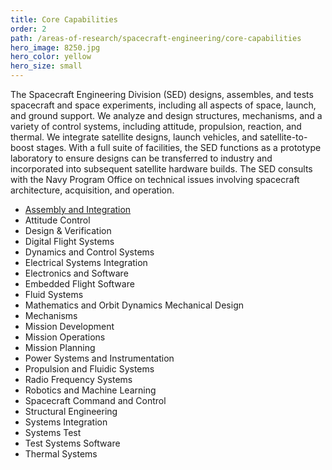 ```yaml
---
title: Core Capabilities
order: 2
path: /areas-of-research/spacecraft-engineering/core-capabilities
hero_image: 8250.jpg
hero_color: yellow
hero_size: small
---
```

The Spacecraft Engineering Division (SED) designs, assembles, and tests spacecraft and space experiments, including all aspects of space, launch, and ground support. We analyze and design structures, mechanisms, and a variety of control systems, including attitude, propulsion, reaction, and thermal. We integrate satellite designs, launch vehicles, and satellite-to-boost stages. With a full suite of facilities, the SED functions as a prototype laboratory to ensure designs can be transferred to industry and incorporated into subsequent satellite hardware builds. The SED consults with the Navy Program Office on technical issues involving spacecraft architecture, acquisition, and operation.

- [Assembly and Integration](/areas-of-research/spacecraft-engineering/core-capabilities/assembly-and-integration)
- Attitude Control
- Design & Verification
- Digital Flight Systems
- Dynamics and Control Systems
- Electrical Systems Integration
- Electronics and Software
- Embedded Flight Software
- Fluid Systems
- Mathematics and Orbit Dynamics Mechanical Design
- Mechanisms
- Mission Development
- Mission Operations
- Mission Planning
- Power Systems and Instrumentation
- Propulsion and Fluidic Systems
- Radio Frequency Systems
- Robotics and Machine Learning
- Spacecraft Command and Control
- Structural Engineering
- Systems Integration
- Systems Test
- Test Systems Software
- Thermal Systems
